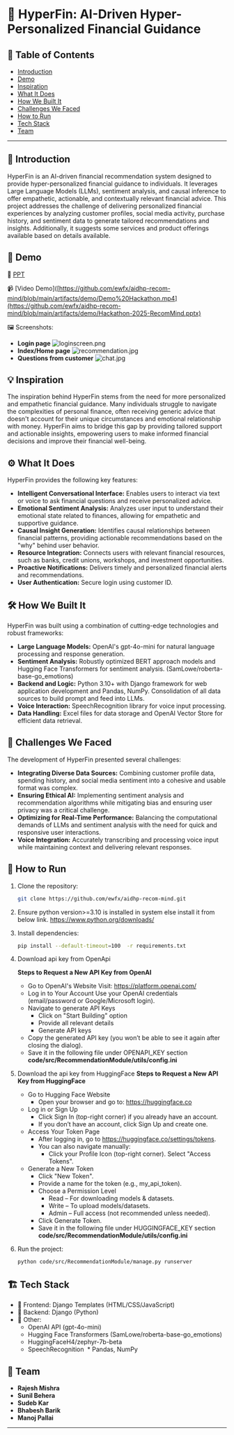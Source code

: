# 🚀 HyperFin: AI-Driven Hyper-Personalized Financial Guidance

## 📌 Table of Contents

-   [Introduction](#introduction)
-   [Demo](#demo)
-   [Inspiration](#inspiration)
-   [What It Does](#what-it-does)
-   [How We Built It](#how-we-built-it)
-   [Challenges We Faced](#challenges-we-faced)
-   [How to Run](#how-to-run)
-   [Tech Stack](#tech-stack)
-   [Team](#team)

---

## 🎯 Introduction

HyperFin is an AI-driven financial recommendation system designed to provide hyper-personalized financial guidance to individuals. It leverages Large Language Models (LLMs), sentiment analysis, and causal inference to offer empathetic, actionable, and contextually relevant financial advice. This project addresses the challenge of delivering personalized financial experiences by analyzing customer profiles, social media activity, purchase history, and sentiment data to generate tailored recommendations and insights. Additionally, it suggests some services and product offerings available based on details available. 

## 🎥 Demo

🔗   [PPT](https://github.com/ewfx/aidhp-recom-mind/blob/main/artifacts/demo/Hackathon-2025-RecomMind.pptx)

📹   [Video Demo]([https://github.com/ewfx/aidhp-recom-mind/blob/main/artifacts/demo/Demo%20Hackathon.mp4](https://github.com/ewfx/aidhp-recom-mind/blob/main/artifacts/demo/Hackathon-2025-RecomMind.pptx)

🖼️   Screenshots:
* **Login page**
![loginscreen.png](loginscreen.jpg)
* **Index/Home page**
![recommendation.jpg](recommendation.jpg)
* **Questions from customer**
![chat.jpg](chat.jpg)

## 💡 Inspiration

The inspiration behind HyperFin stems from the need for more personalized and empathetic financial guidance. Many individuals struggle to navigate the complexities of personal finance, often receiving generic advice that doesn't account for their unique circumstances and emotional relationship with money. HyperFin aims to bridge this gap by providing tailored support and actionable insights, empowering users to make informed financial decisions and improve their financial well-being.

## ⚙️ What It Does

HyperFin provides the following key features:

* **Intelligent Conversational Interface:** Enables users to interact via text or voice to ask financial questions and receive personalized advice.
* **Emotional Sentiment Analysis:** Analyzes user input to understand their emotional state related to finances, allowing for empathetic and supportive guidance.
* **Causal Insight Generation:** Identifies causal relationships between financial patterns, providing actionable recommendations based on the "why" behind user behavior.
* **Resource Integration:** Connects users with relevant financial resources, such as banks, credit unions, workshops, and investment opportunities.
* **Proactive Notifications:** Delivers timely and personalized financial alerts and recommendations.
* **User Authentication:** Secure login using customer ID.

## 🛠️ How We Built It

HyperFin was built using a combination of cutting-edge technologies and robust frameworks:

* **Large Language Models:** OpenAI's gpt-4o-mini for natural language processing and response generation.
* **Sentiment Analysis:** Robustly optimized BERT approach models and Hugging Face Transformers for sentiment analysis. (SamLowe/roberta-base-go_emotions)
* **Backend and Logic:** Python 3.10+ with Django framework for web application development and Pandas, NumPy. Consolidation of all data sources to build prompt and feed into LLMs.
* **Voice Interaction:** SpeechRecognition library for voice input processing.
* **Data Handling:** Excel files for data storage and OpenAI Vector Store for efficient data retrieval.

## 🚧 Challenges We Faced

The development of HyperFin presented several challenges:

* **Integrating Diverse Data Sources:** Combining customer profile data, spending history, and social media sentiment into a cohesive and usable format was complex.
* **Ensuring Ethical AI:** Implementing sentiment analysis and recommendation algorithms while mitigating bias and ensuring user privacy was a critical challenge.
* **Optimizing for Real-Time Performance:** Balancing the computational demands of LLMs and sentiment analysis with the need for quick and responsive user interactions.
* **Voice Integration:** Accurately transcribing and processing voice input while maintaining context and delivering relevant responses.

## 🏃 How to Run

1.  Clone the repository:

    ```sh
    git clone https://github.com/ewfx/aidhp-recom-mind.git
    ```

2.  Ensure python version>=3.10 is installed in system else install it from below link.
https://www.python.org/downloads/


3. Install dependencies:

    ```sh
    pip install --default-timeout=100  -r requirements.txt
    ```

4. Download api key from OpenApi
    
    **Steps to Request a New API Key from OpenAI**
    * Go to OpenAI's Website
        Visit: https://platform.openai.com/
    * Log in to Your Account
        Use your OpenAI credentials (email/password or Google/Microsoft login).
    * Navigate to generate API Keys
      * Click on "Start Building" option 
      * Provide all relevant details
      * Generate API keys
    * Copy the generated API key (you won’t be able to see it again after closing the dialog).
    * Save it in the following file under OPENAPI_KEY section
        **code/src/RecommendationModule/utils/config.ini**

5. Download the api key from HuggingFace
    **Steps to Request a New API Key from HuggingFace**
    * Go to Hugging Face Website
      * Open your browser and go to: https://huggingface.co
    * Log in or Sign Up
      * Click Sign In (top-right corner) if you already have an account.
      * If you don’t have an account, click Sign Up and create one.
    * Access Your Token Page
      * After logging in, go to https://huggingface.co/settings/tokens.
      * You can also navigate manually:
        * Click your Profile Icon (top-right corner). Select "Access Tokens".
    * Generate a New Token
      * Click "New Token".
      * Provide a name for the token (e.g., my_api_token).
      * Choose a Permission Level
          *  Read – For downloading models & datasets.
          *  Write – To upload models/datasets.
          *  Admin – Full access (not recommended unless needed).
      * Click Generate Token.
      * Save it in the following file under HUGGINGFACE_KEY section
        **code/src/RecommendationModule/utils/config.ini**

        
3. Run the project:

    ```sh
    python code/src/RecommendationModule/manage.py runserver
    ```

## 🏗 Tech Stack

* 🔹   Frontend: Django Templates (HTML/CSS/JavaScript)
* 🔹   Backend: Django (Python)
* 🔹   Other:
    * OpenAI API (gpt-4o-mini)
    * Hugging Face Transformers (SamLowe/roberta-base-go_emotions)
    * HuggingFaceH4/zephyr-7b-beta
    * SpeechRecognition
    * Pandas, NumPy

## 👥 Team

* **Rajesh Mishra** 
* **Sunil Behera**
* **Sudeb Kar**
* **Bhabesh Barik**
* **Manoj Pallai**
---
